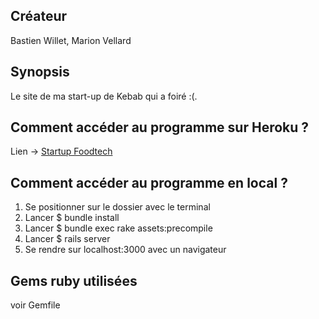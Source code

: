 ## Créateur

Bastien Willet, Marion Vellard

## Synopsis

Le site de ma start-up de Kebab qui a foiré :(.

## Comment accéder au programme sur Heroku ?

Lien -> [Startup Foodtech](https://startupfoodtechhuhu.herokuapp.com/)<br />

## Comment accéder au programme en local ?

1. Se positionner sur le dossier avec le terminal
2. Lancer $ bundle install
3. Lancer $ bundle exec rake assets:precompile
4. Lancer $ rails server
5. Se rendre sur localhost:3000 avec un navigateur

## Gems ruby utilisées

voir Gemfile
